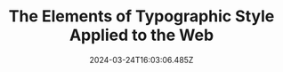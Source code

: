 ---
title: The Elements of Typographic Style Applied to the Web
url: http://webtypography.net/toc/
date: "2024-03-24T16:03:06.485Z"
collection:
  - Typography
type: Collections
kind: website
---